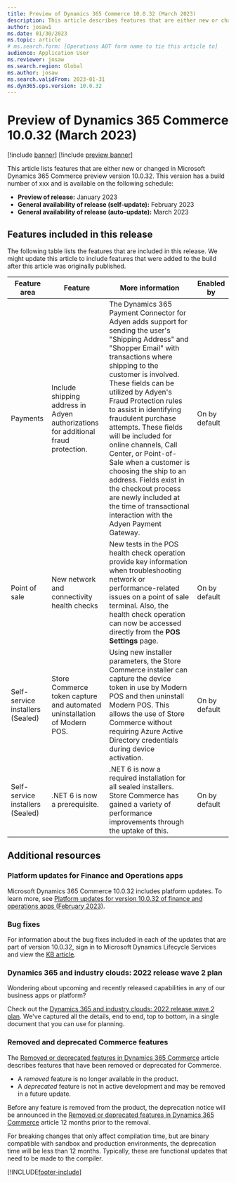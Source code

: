 ```yaml
---
title: Preview of Dynamics 365 Commerce 10.0.32 (March 2023)
description: This article describes features that are either new or changed in Microsoft Dynamics 365 Commerce 10.0.32. 
author: josaw1
ms.date: 01/30/2023
ms.topic: article
# ms.search.form: [Operations AOT form name to tie this article to]
audience: Application User
ms.reviewer: josaw
ms.search.region: Global
ms.author: josaw
ms.search.validFrom: 2023-01-31
ms.dyn365.ops.version: 10.0.32
---
```


# Preview of Dynamics 365 Commerce 10.0.32 (March 2023)

[!include [banner](../includes/banner.md)]
[!include [preview banner](../includes/preview-banner.md)]

This article lists features that are either new or changed in Microsoft Dynamics 365 Commerce preview version 10.0.32. This version has a build number of xxx and is available on the following schedule:

- **Preview of release:** January 2023
- **General availability of release (self-update):** February 2023
- **General availability of release (auto-update):** March 2023

## Features included in this release

The following table lists the features that are included in this release. We might update this article to include features that were added to the build after this article was originally published.

| Feature area | Feature | More information | Enabled by |
|---|---|---|---|
|Payments|  Include shipping address in Adyen authorizations for additional fraud protection. | The Dynamics 365 Payment Connector for Adyen adds support for sending the user's "Shipping Address" and "Shopper Email" with transactions where shipping to the customer is involved. These fields can be utilized by Adyen's Fraud Protection rules to assist in identifying fraudulent purchase attempts. These fields will be included for online channels, Call Center, or Point-of-Sale when a customer is choosing the ship to an address. Fields exist in the checkout process are newly included at the time of transactional interaction with the Adyen Payment Gateway. |  On by default |
| Point of sale  | New network and connectivity health checks | New tests in the POS health check operation provide key information when troubleshooting network or performance-related issues on a point of sale terminal. Also, the health check operation can now be accessed directly from the **POS Settings** page. | On by default |
| Self-service installers (Sealed)  | Store Commerce token capture and automated uninstallation of Modern POS. | Using new installer parameters, the Store Commerce installer can capture the device token in use by Modern POS and then uninstall Modern POS. This allows the use of Store Commerce without requiring Azure Active Directory credentials during device activation. | On by default |
| Self-service installers (Sealed)  | .NET 6 is now a prerequisite. | .NET 6 is now a required installation for all sealed installers. Store Commerce has gained a variety of performance improvements through the uptake of this. | On by default |


## Additional resources

### Platform updates for Finance and Operations apps

Microsoft Dynamics 365 Commerce 10.0.32 includes platform updates. To learn more, see [Platform updates for version 10.0.32 of finance and operations apps (February 2023)](../../fin-ops-core/dev-itpro/get-started/whats-new-platform-updates-10-0-31.md). 
  

### Bug fixes

For information about the bug fixes included in each of the updates that are part of version 10.0.32, sign in to Microsoft Dynamics Lifecycle Services and view the [KB article](https://fix.lcs.dynamics.com/Issue/Details?bugId=758525).

### Dynamics 365 and industry clouds: 2022 release wave 2 plan

Wondering about upcoming and recently released capabilities in any of our business apps or platform?

Check out the [Dynamics 365 and industry clouds: 2022 release wave 2 plan](/dynamics365-release-plan/2022wave2/). We've captured all the details, end to end, top to bottom, in a single document that you can use for planning.

### Removed and deprecated Commerce features

The [Removed or deprecated features in Dynamics 365 Commerce](removed-deprecated-features-commerce.md) article describes features that have been removed or deprecated for Commerce.

- A *removed* feature is no longer available in the product.
- A *deprecated* feature is not in active development and may be removed in a future update.

Before any feature is removed from the product, the deprecation notice will be announced in the [Removed or deprecated features in Dynamics 365 Commerce](removed-deprecated-features-commerce.md) article 12 months prior to the removal.


For breaking changes that only affect compilation time, but are binary compatible with sandbox and production environments, the deprecation time will be less than 12 months. Typically, these are functional updates that need to be made to the compiler.

[!INCLUDE[footer-include](../../includes/footer-banner.md)]
